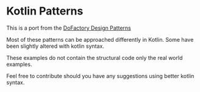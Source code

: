 # Kotlin Patterns

This is a port from the [DoFactory Design Patterns](https://www.dofactory.com/net/design-patterns)

Most of these patterns can be approached differently in Kotlin. Some have been slightly altered with kotlin syntax.

These examples do not contain the structural code only the real world examples.

Feel free to contribute should you have any suggestions using better kotlin syntax.
